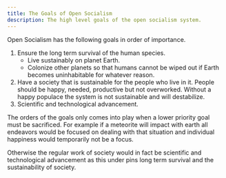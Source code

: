 ```yaml
---
title: The Goals of Open Socialism
description: The high level goals of the open socialism system.
---
```


Open Socialism has the following goals in order of importance.

1. Ensure the long term survival of the human species.
    * Live sustainably on planet Earth.
    * Colonize other planets so that humans cannot be wiped out if Earth becomes uninhabitable for whatever reason.
2. Have a society that is sustainable for the people who live in it. People should be happy, needed, productive but not overworked. Without a happy populace the system is not sustainable and will destabilize.
3. Scientific and technological advancement.

The orders of the goals only comes into play when a lower priority goal must be sacrificed. For example if a meteorite will impact with earth all endeavors would be focused on dealing with that situation and individual happiness would temporarily not be a focus.

Otherwise the regular work of society would in fact be scientific and technological advancement as this under pins long term survival and the sustainability of society.
